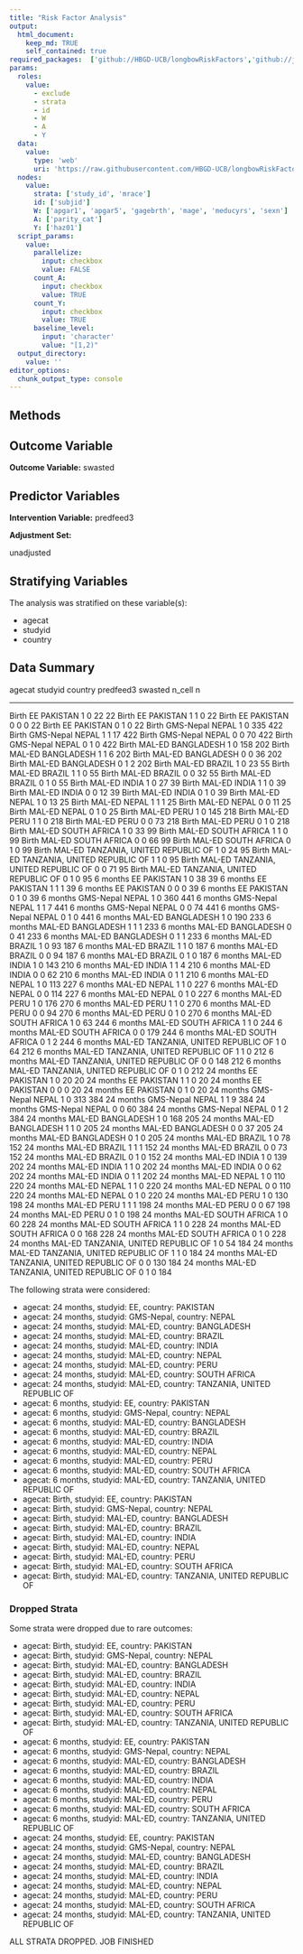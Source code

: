 ```yaml
---
title: "Risk Factor Analysis"
output: 
  html_document:
    keep_md: TRUE
    self_contained: true
required_packages:  ['github://HBGD-UCB/longbowRiskFactors','github://jeremyrcoyle/skimr@vector_types', 'github://tlverse/delayed']
params:
  roles:
    value:
      - exclude
      - strata
      - id
      - W
      - A
      - Y
  data: 
    value: 
      type: 'web'
      uri: 'https://raw.githubusercontent.com/HBGD-UCB/longbowRiskFactors/master/inst/sample_data/birthwt_data.rdata'
  nodes:
    value:
      strata: ['study_id', 'mrace']
      id: ['subjid']
      W: ['apgar1', 'apgar5', 'gagebrth', 'mage', 'meducyrs', 'sexn']
      A: ['parity_cat']
      Y: ['haz01']
  script_params:
    value:
      parallelize:
        input: checkbox
        value: FALSE
      count_A:
        input: checkbox
        value: TRUE
      count_Y:
        input: checkbox
        value: TRUE        
      baseline_level:
        input: 'character'
        value: "[1,2)"
  output_directory:
    value: ''
editor_options: 
  chunk_output_type: console
---
```








## Methods
## Outcome Variable

**Outcome Variable:** swasted

## Predictor Variables

**Intervention Variable:** predfeed3

**Adjustment Set:**

unadjusted

## Stratifying Variables

The analysis was stratified on these variable(s):

* agecat
* studyid
* country

## Data Summary

agecat      studyid     country                        predfeed3    swasted   n_cell     n
----------  ----------  -----------------------------  ----------  --------  -------  ----
Birth       EE          PAKISTAN                       1                  0       22    22
Birth       EE          PAKISTAN                       1                  1        0    22
Birth       EE          PAKISTAN                       0                  0        0    22
Birth       EE          PAKISTAN                       0                  1        0    22
Birth       GMS-Nepal   NEPAL                          1                  0      335   422
Birth       GMS-Nepal   NEPAL                          1                  1       17   422
Birth       GMS-Nepal   NEPAL                          0                  0       70   422
Birth       GMS-Nepal   NEPAL                          0                  1        0   422
Birth       MAL-ED      BANGLADESH                     1                  0      158   202
Birth       MAL-ED      BANGLADESH                     1                  1        6   202
Birth       MAL-ED      BANGLADESH                     0                  0       36   202
Birth       MAL-ED      BANGLADESH                     0                  1        2   202
Birth       MAL-ED      BRAZIL                         1                  0       23    55
Birth       MAL-ED      BRAZIL                         1                  1        0    55
Birth       MAL-ED      BRAZIL                         0                  0       32    55
Birth       MAL-ED      BRAZIL                         0                  1        0    55
Birth       MAL-ED      INDIA                          1                  0       27    39
Birth       MAL-ED      INDIA                          1                  1        0    39
Birth       MAL-ED      INDIA                          0                  0       12    39
Birth       MAL-ED      INDIA                          0                  1        0    39
Birth       MAL-ED      NEPAL                          1                  0       13    25
Birth       MAL-ED      NEPAL                          1                  1        1    25
Birth       MAL-ED      NEPAL                          0                  0       11    25
Birth       MAL-ED      NEPAL                          0                  1        0    25
Birth       MAL-ED      PERU                           1                  0      145   218
Birth       MAL-ED      PERU                           1                  1        0   218
Birth       MAL-ED      PERU                           0                  0       73   218
Birth       MAL-ED      PERU                           0                  1        0   218
Birth       MAL-ED      SOUTH AFRICA                   1                  0       33    99
Birth       MAL-ED      SOUTH AFRICA                   1                  1        0    99
Birth       MAL-ED      SOUTH AFRICA                   0                  0       66    99
Birth       MAL-ED      SOUTH AFRICA                   0                  1        0    99
Birth       MAL-ED      TANZANIA, UNITED REPUBLIC OF   1                  0       24    95
Birth       MAL-ED      TANZANIA, UNITED REPUBLIC OF   1                  1        0    95
Birth       MAL-ED      TANZANIA, UNITED REPUBLIC OF   0                  0       71    95
Birth       MAL-ED      TANZANIA, UNITED REPUBLIC OF   0                  1        0    95
6 months    EE          PAKISTAN                       1                  0       38    39
6 months    EE          PAKISTAN                       1                  1        1    39
6 months    EE          PAKISTAN                       0                  0        0    39
6 months    EE          PAKISTAN                       0                  1        0    39
6 months    GMS-Nepal   NEPAL                          1                  0      360   441
6 months    GMS-Nepal   NEPAL                          1                  1        7   441
6 months    GMS-Nepal   NEPAL                          0                  0       74   441
6 months    GMS-Nepal   NEPAL                          0                  1        0   441
6 months    MAL-ED      BANGLADESH                     1                  0      190   233
6 months    MAL-ED      BANGLADESH                     1                  1        1   233
6 months    MAL-ED      BANGLADESH                     0                  0       41   233
6 months    MAL-ED      BANGLADESH                     0                  1        1   233
6 months    MAL-ED      BRAZIL                         1                  0       93   187
6 months    MAL-ED      BRAZIL                         1                  1        0   187
6 months    MAL-ED      BRAZIL                         0                  0       94   187
6 months    MAL-ED      BRAZIL                         0                  1        0   187
6 months    MAL-ED      INDIA                          1                  0      143   210
6 months    MAL-ED      INDIA                          1                  1        4   210
6 months    MAL-ED      INDIA                          0                  0       62   210
6 months    MAL-ED      INDIA                          0                  1        1   210
6 months    MAL-ED      NEPAL                          1                  0      113   227
6 months    MAL-ED      NEPAL                          1                  1        0   227
6 months    MAL-ED      NEPAL                          0                  0      114   227
6 months    MAL-ED      NEPAL                          0                  1        0   227
6 months    MAL-ED      PERU                           1                  0      176   270
6 months    MAL-ED      PERU                           1                  1        0   270
6 months    MAL-ED      PERU                           0                  0       94   270
6 months    MAL-ED      PERU                           0                  1        0   270
6 months    MAL-ED      SOUTH AFRICA                   1                  0       63   244
6 months    MAL-ED      SOUTH AFRICA                   1                  1        0   244
6 months    MAL-ED      SOUTH AFRICA                   0                  0      179   244
6 months    MAL-ED      SOUTH AFRICA                   0                  1        2   244
6 months    MAL-ED      TANZANIA, UNITED REPUBLIC OF   1                  0       64   212
6 months    MAL-ED      TANZANIA, UNITED REPUBLIC OF   1                  1        0   212
6 months    MAL-ED      TANZANIA, UNITED REPUBLIC OF   0                  0      148   212
6 months    MAL-ED      TANZANIA, UNITED REPUBLIC OF   0                  1        0   212
24 months   EE          PAKISTAN                       1                  0       20    20
24 months   EE          PAKISTAN                       1                  1        0    20
24 months   EE          PAKISTAN                       0                  0        0    20
24 months   EE          PAKISTAN                       0                  1        0    20
24 months   GMS-Nepal   NEPAL                          1                  0      313   384
24 months   GMS-Nepal   NEPAL                          1                  1        9   384
24 months   GMS-Nepal   NEPAL                          0                  0       60   384
24 months   GMS-Nepal   NEPAL                          0                  1        2   384
24 months   MAL-ED      BANGLADESH                     1                  0      168   205
24 months   MAL-ED      BANGLADESH                     1                  1        0   205
24 months   MAL-ED      BANGLADESH                     0                  0       37   205
24 months   MAL-ED      BANGLADESH                     0                  1        0   205
24 months   MAL-ED      BRAZIL                         1                  0       78   152
24 months   MAL-ED      BRAZIL                         1                  1        1   152
24 months   MAL-ED      BRAZIL                         0                  0       73   152
24 months   MAL-ED      BRAZIL                         0                  1        0   152
24 months   MAL-ED      INDIA                          1                  0      139   202
24 months   MAL-ED      INDIA                          1                  1        0   202
24 months   MAL-ED      INDIA                          0                  0       62   202
24 months   MAL-ED      INDIA                          0                  1        1   202
24 months   MAL-ED      NEPAL                          1                  0      110   220
24 months   MAL-ED      NEPAL                          1                  1        0   220
24 months   MAL-ED      NEPAL                          0                  0      110   220
24 months   MAL-ED      NEPAL                          0                  1        0   220
24 months   MAL-ED      PERU                           1                  0      130   198
24 months   MAL-ED      PERU                           1                  1        1   198
24 months   MAL-ED      PERU                           0                  0       67   198
24 months   MAL-ED      PERU                           0                  1        0   198
24 months   MAL-ED      SOUTH AFRICA                   1                  0       60   228
24 months   MAL-ED      SOUTH AFRICA                   1                  1        0   228
24 months   MAL-ED      SOUTH AFRICA                   0                  0      168   228
24 months   MAL-ED      SOUTH AFRICA                   0                  1        0   228
24 months   MAL-ED      TANZANIA, UNITED REPUBLIC OF   1                  0       54   184
24 months   MAL-ED      TANZANIA, UNITED REPUBLIC OF   1                  1        0   184
24 months   MAL-ED      TANZANIA, UNITED REPUBLIC OF   0                  0      130   184
24 months   MAL-ED      TANZANIA, UNITED REPUBLIC OF   0                  1        0   184


The following strata were considered:

* agecat: 24 months, studyid: EE, country: PAKISTAN
* agecat: 24 months, studyid: GMS-Nepal, country: NEPAL
* agecat: 24 months, studyid: MAL-ED, country: BANGLADESH
* agecat: 24 months, studyid: MAL-ED, country: BRAZIL
* agecat: 24 months, studyid: MAL-ED, country: INDIA
* agecat: 24 months, studyid: MAL-ED, country: NEPAL
* agecat: 24 months, studyid: MAL-ED, country: PERU
* agecat: 24 months, studyid: MAL-ED, country: SOUTH AFRICA
* agecat: 24 months, studyid: MAL-ED, country: TANZANIA, UNITED REPUBLIC OF
* agecat: 6 months, studyid: EE, country: PAKISTAN
* agecat: 6 months, studyid: GMS-Nepal, country: NEPAL
* agecat: 6 months, studyid: MAL-ED, country: BANGLADESH
* agecat: 6 months, studyid: MAL-ED, country: BRAZIL
* agecat: 6 months, studyid: MAL-ED, country: INDIA
* agecat: 6 months, studyid: MAL-ED, country: NEPAL
* agecat: 6 months, studyid: MAL-ED, country: PERU
* agecat: 6 months, studyid: MAL-ED, country: SOUTH AFRICA
* agecat: 6 months, studyid: MAL-ED, country: TANZANIA, UNITED REPUBLIC OF
* agecat: Birth, studyid: EE, country: PAKISTAN
* agecat: Birth, studyid: GMS-Nepal, country: NEPAL
* agecat: Birth, studyid: MAL-ED, country: BANGLADESH
* agecat: Birth, studyid: MAL-ED, country: BRAZIL
* agecat: Birth, studyid: MAL-ED, country: INDIA
* agecat: Birth, studyid: MAL-ED, country: NEPAL
* agecat: Birth, studyid: MAL-ED, country: PERU
* agecat: Birth, studyid: MAL-ED, country: SOUTH AFRICA
* agecat: Birth, studyid: MAL-ED, country: TANZANIA, UNITED REPUBLIC OF

### Dropped Strata

Some strata were dropped due to rare outcomes:

* agecat: Birth, studyid: EE, country: PAKISTAN
* agecat: Birth, studyid: GMS-Nepal, country: NEPAL
* agecat: Birth, studyid: MAL-ED, country: BANGLADESH
* agecat: Birth, studyid: MAL-ED, country: BRAZIL
* agecat: Birth, studyid: MAL-ED, country: INDIA
* agecat: Birth, studyid: MAL-ED, country: NEPAL
* agecat: Birth, studyid: MAL-ED, country: PERU
* agecat: Birth, studyid: MAL-ED, country: SOUTH AFRICA
* agecat: Birth, studyid: MAL-ED, country: TANZANIA, UNITED REPUBLIC OF
* agecat: 6 months, studyid: EE, country: PAKISTAN
* agecat: 6 months, studyid: GMS-Nepal, country: NEPAL
* agecat: 6 months, studyid: MAL-ED, country: BANGLADESH
* agecat: 6 months, studyid: MAL-ED, country: BRAZIL
* agecat: 6 months, studyid: MAL-ED, country: INDIA
* agecat: 6 months, studyid: MAL-ED, country: NEPAL
* agecat: 6 months, studyid: MAL-ED, country: PERU
* agecat: 6 months, studyid: MAL-ED, country: SOUTH AFRICA
* agecat: 6 months, studyid: MAL-ED, country: TANZANIA, UNITED REPUBLIC OF
* agecat: 24 months, studyid: EE, country: PAKISTAN
* agecat: 24 months, studyid: GMS-Nepal, country: NEPAL
* agecat: 24 months, studyid: MAL-ED, country: BANGLADESH
* agecat: 24 months, studyid: MAL-ED, country: BRAZIL
* agecat: 24 months, studyid: MAL-ED, country: INDIA
* agecat: 24 months, studyid: MAL-ED, country: NEPAL
* agecat: 24 months, studyid: MAL-ED, country: PERU
* agecat: 24 months, studyid: MAL-ED, country: SOUTH AFRICA
* agecat: 24 months, studyid: MAL-ED, country: TANZANIA, UNITED REPUBLIC OF


ALL STRATA DROPPED. JOB FINISHED
















